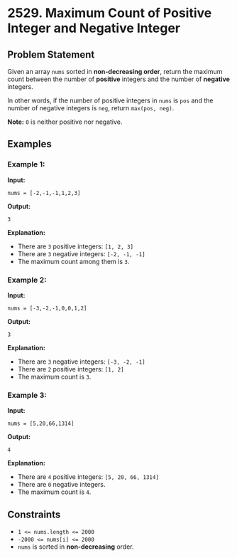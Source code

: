 # 2529. Maximum Count of Positive Integer and Negative Integer

## Problem Statement
Given an array `nums` sorted in **non-decreasing order**, return the maximum count between the number of **positive** integers and the number of **negative** integers.

In other words, if the number of positive integers in `nums` is `pos` and the number of negative integers is `neg`, return `max(pos, neg)`.

**Note:** `0` is neither positive nor negative.

## Examples

### Example 1:
**Input:**
```plaintext
nums = [-2,-1,-1,1,2,3]
```
**Output:**
```plaintext
3
```
**Explanation:**
- There are `3` positive integers: `[1, 2, 3]`
- There are `3` negative integers: `[-2, -1, -1]`
- The maximum count among them is `3`.

### Example 2:
**Input:**
```plaintext
nums = [-3,-2,-1,0,0,1,2]
```
**Output:**
```plaintext
3
```
**Explanation:**
- There are `3` negative integers: `[-3, -2, -1]`
- There are `2` positive integers: `[1, 2]`
- The maximum count is `3`.

### Example 3:
**Input:**
```plaintext
nums = [5,20,66,1314]
```
**Output:**
```plaintext
4
```
**Explanation:**
- There are `4` positive integers: `[5, 20, 66, 1314]`
- There are `0` negative integers.
- The maximum count is `4`.

## Constraints
- `1 <= nums.length <= 2000`
- `-2000 <= nums[i] <= 2000`
- `nums` is sorted in **non-decreasing** order.